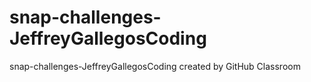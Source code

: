 # snap-challenges-JeffreyGallegosCoding
snap-challenges-JeffreyGallegosCoding created by GitHub Classroom

